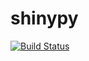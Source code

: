 # shinypy

[![Build Status](https://travis-ci.org/tor4z/shinypy.svg?branch=master)](https://travis-ci.org/tor4z/shinypy)